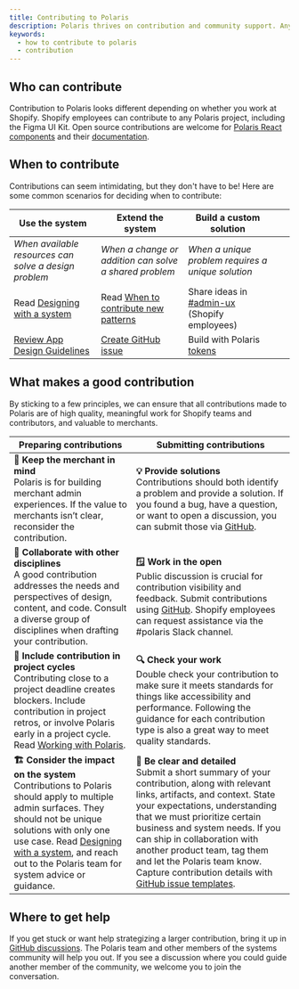 ```yaml
---
title: Contributing to Polaris
description: Polaris thrives on contribution and community support. Anyone, regardless of discipline, is encouraged to contribute. No contribution is too small. We welcome everything from bug fixes or new components, to new UX guidelines. So if you find something to contribute, we hope you feel empowered to go for it. The Polaris team is here to help you along the way.
keywords:
  - how to contribute to polaris
  - contribution
---
```


## Who can contribute

Contribution to Polaris looks different depending on whether you work at Shopify. Shopify employees can contribute to any Polaris project, including the Figma UI Kit. Open source contributions are welcome for [Polaris React components](contributing/components) and their [documentation](/contributing/documentation).

## When to contribute

Contributions can seem intimidating, but they don't have to be! Here are some common scenarios for deciding when to contribute:

| Use the system                                                               | Extend the system                                                                       | Build a custom solution                                                                         |     |     |
| ---------------------------------------------------------------------------- | --------------------------------------------------------------------------------------- | ----------------------------------------------------------------------------------------------- | --- | --- |
| _When available resources can solve a design problem_                        | _When a change or addition can solve a shared problem_                                  | _When a unique problem requires a unique solution_                                              |     |     |
| Read [ Designing with a system ](/contributing/designing-with-a-system)      | Read [ When to contribute new patterns ](/contributing/when-to-contribute-new-patterns) | Share ideas in [ #admin-ux ](https://shopify.slack.com/archives/C039ZAKQ5AA)(Shopify employees) |     |     |
| [ Review App Design Guidelines ](https://shopify.dev/apps/design-guidelines) | [ Create GitHub issue ](https://github.com/Shopify/polaris/issues/new/choose)           | Build with Polaris [ tokens ](https://polaris.shopify.com/tokens/colors)                        |     |     |

## What makes a good contribution

By sticking to a few principles, we can ensure that all contributions made to Polaris are of high quality, meaningful work for Shopify teams and contributors, and valuable to merchants.

| Preparing contributions                                                                                                                                                                                                                                                                                            | Submitting contributions                                                                                                                                                                                                                                                                                                                                                                                                                                 |
| ------------------------------------------------------------------------------------------------------------------------------------------------------------------------------------------------------------------------------------------------------------------------------------------------------------------ | -------------------------------------------------------------------------------------------------------------------------------------------------------------------------------------------------------------------------------------------------------------------------------------------------------------------------------------------------------------------------------------------------------------------------------------------------------- |
| **🧠 Keep the merchant in mind** <br>Polaris is for building merchant admin experiences. If the value to merchants isn’t clear, reconsider the contribution.                                                                                                                                                       | **💡 Provide solutions** <br>Contributions should both identify a problem and provide a solution. If you found a bug, have a question, or want to open a discussion, you can submit those via [GitHub](https://github.com/Shopify/polaris/discussions/6750).                                                                                                                                                                                             |
| **🤝 Collaborate with other disciplines** <br>A good contribution addresses the needs and perspectives of design, content, and code. Consult a diverse group of disciplines when drafting your contribution.                                                                                                       | **🪟 Work in the open** <br>Public discussion is crucial for contribution visibility and feedback. Submit contributions using [GitHub](https://github.com/Shopify/polaris/discussions/6750). Shopify employees can request assistance via the #polaris Slack channel.                                                                                                                                                                                    |
| **📅 Include contribution in project cycles** <br>Contributing close to a project deadline creates blockers. Include contribution in project retros, or involve Polaris early in a project cycle. Read [Working with Polaris](contributing/working-with-the-polaris-team).                                         | **🔍 Check your work** <br>Double check your contribution to make sure it meets standards for things like accessibility and performance. Following the guidance for each contribution type is also a great way to meet quality standards.                                                                                                                                                                                                                |
| **🏗️ Consider the impact on the system** <br>Contributions to Polaris should apply to multiple admin surfaces. They should not be unique solutions with only one use case. Read [Designing with a system](/contributing/designing-with-a-system), and reach out to the Polaris team for system advice or guidance. | **🔬 Be clear and detailed** <br>Submit a short summary of your contribution, along with relevant links, artifacts, and context. State your expectations, understanding that we must prioritize certain business and system needs. If you can ship in collaboration with another product team, tag them and let the Polaris team know. Capture contribution details with [GitHub issue templates](https://github.com/Shopify/polaris/issues/new/choose). |

## Where to get help

If you get stuck or want help strategizing a larger contribution, bring it up in [GitHub discussions](https://github.com/Shopify/polaris/discussions/new). The Polaris team and other members of the systems community will help you out. If you see a discussion where you could guide another member of the community, we welcome you to join the conversation.
